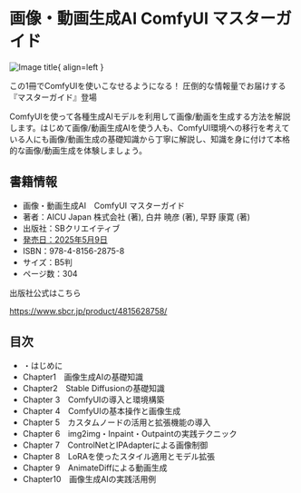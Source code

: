 # 画像・動画生成AI ComfyUI マスターガイド


![Image title](https://m.media-amazon.com/images/I/61LX0KGtkCL._SY425_.jpg){ align=left }


この1冊でComfyUIを使いこなせるようになる！
圧倒的な情報量でお届けする『マスターガイド』登場

ComfyUIを使って各種生成AIモデルを利用して画像/動画を生成する方法を解説します。はじめて画像/動画生成AIを使う人も、ComfyUI環境への移行を考えている人にも画像/動画生成の基礎知識から丁寧に解説し、知識を身に付けて本格的な画像/動画生成を体験しましょう。

## 書籍情報

- 画像・動画生成AI　ComfyUI マスターガイド
- 著者：AICU Japan 株式会社 (著), 白井 暁彦 (著), 早野 康寛 (著)
- 出版社：SBクリエイティブ
- [発売日：2025年5月9日](https://j.aicu.ai/comfysb)
- ISBN：978-4-8156-2875-8
- サイズ：B5判
- ページ数：304

出版社公式はこちら

<https://www.sbcr.jp/product/4815628758/>


## 目次

- ・はじめに
- Chapter1　画像生成AIの基礎知識
- Chapter2　Stable Diffusionの基礎知識
- Chapter 3　ComfyUIの導入と環境構築
- Chapter 4　ComfyUIの基本操作と画像生成
- Chapter 5　カスタムノードの活用と拡張機能の導入
- Chapter 6　img2img・Inpaint・Outpaintの実践テクニック
- Chapter 7　ControlNetとIPAdapterによる画像制御
- Chapter 8　LoRAを使ったスタイル適用とモデル拡張
- Chapter 9　AnimateDiffによる動画生成
- Chapter10　画像生成AIの実践活用例

